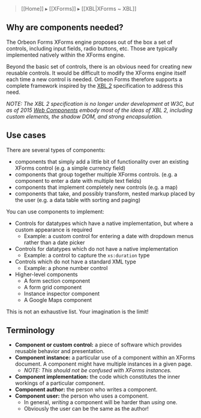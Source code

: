 > [[Home]] ▸ [[XForms]] ▸ [[XBL|XForms ~ XBL]]

## Why are components needed?  

The Orbeon Forms XForms engine proposes out of the box a set of controls, including input fields, radio buttons, etc. Those are typically implemented natively within the XForms engine.

Beyond the basic set of controls, there is an obvious need for creating new reusable controls. It would be difficult to modify the XForms engine itself each time a new control is needed. Orbeon Forms therefore supports a complete framework inspired by the [XBL 2][1] specification to address this need.

*NOTE: The XBL 2 specification is no longer under development at W3C, but as of 2015 [Web Components](http://webcomponents.org/) embody most of the ideas of XBL 2, including custom elements, the shadow DOM, and strong encapsulation.*

## Use cases

There are several types of components:

* components that simply add a little bit of functionality over an existing XForms control (e.g. a simple currency field)
* components that group together multiple XForms controls. (e.g. a component to enter a date with multiple text fields)
* components that implement completely new controls (e.g. a map)
* components that take, and possibly transform, nested markup placed by the user (e.g. a data table with sorting and paging)

You can use components to implement:  

* Controls for datatypes which have a native implementation, but where a custom appearance is required
    * Example: a custom control for entering a date with dropdown menus rather than a date picker
* Controls for datatypes which do not have a native implementation
    * Example: a control to capture the `xs:duration` type  
* Controls which do not have a standard XML type
    * Example: a phone number control
* Higher-level components  
    * A form section component
    * A form grid component
    * Instance inspector component
    * A Google Maps component

This is not an exhaustive list. Your imagination is the limit!

## Terminology

* **Component or custom control:** a piece of software which provides reusable behavior and presentation.  
* **Component instance:** a particular use of a component within an XForms document. A component might have multiple instances in a given page.
    * _NOTE: This should not be confused with XForms instances._
* **Component implementation:** the code which constitutes the inner workings of a particular component.  
* **Component author:** the person who writes a component.
* **Component user:** the person who uses a component.
    * In general, _writing_ a component will be harder than _using_ one.
    * Obviously the user can be the same as the author!

[1]: http://www.w3.org/TR/xbl/